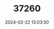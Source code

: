 ---
title: "37260"
category: "Myristica kalkmanii"
draft: false
date: 2024-02-22 13:03:50
languages:
  Papuan (Other): ["Mong"]
---